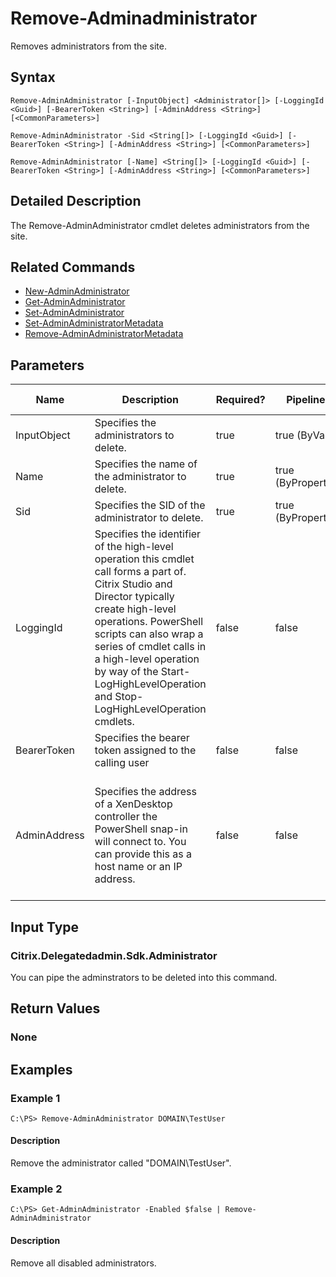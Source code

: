 ﻿
# Remove-Adminadministrator
Removes administrators from the site.
## Syntax
```
Remove-AdminAdministrator [-InputObject] <Administrator[]> [-LoggingId <Guid>] [-BearerToken <String>] [-AdminAddress <String>] [<CommonParameters>]

Remove-AdminAdministrator -Sid <String[]> [-LoggingId <Guid>] [-BearerToken <String>] [-AdminAddress <String>] [<CommonParameters>]

Remove-AdminAdministrator [-Name] <String[]> [-LoggingId <Guid>] [-BearerToken <String>] [-AdminAddress <String>] [<CommonParameters>]
```
## Detailed Description
The Remove-AdminAdministrator cmdlet deletes administrators from the site.


## Related Commands

* [New-AdminAdministrator](../New-AdminAdministrator/)
* [Get-AdminAdministrator](../Get-AdminAdministrator/)
* [Set-AdminAdministrator](../Set-AdminAdministrator/)
* [Set-AdminAdministratorMetadata](../Set-AdminAdministratorMetadata/)
* [Remove-AdminAdministratorMetadata](../Remove-AdminAdministratorMetadata/)
## Parameters
| Name   | Description | Required? | Pipeline Input | Default Value |
| --- | --- | --- | --- | --- |
| InputObject | Specifies the administrators to delete. | true | true (ByValue) |  |
| Name | Specifies the name of the administrator to delete. | true | true (ByPropertyName) |  |
| Sid | Specifies the SID of the administrator to delete. | true | true (ByPropertyName) |  |
| LoggingId | Specifies the identifier of the high-level operation this cmdlet call forms a part of. Citrix Studio and Director typically create high-level operations. PowerShell scripts can also wrap a series of cmdlet calls in a high-level operation by way of the Start-LogHighLevelOperation and Stop-LogHighLevelOperation cmdlets. | false | false |  |
| BearerToken | Specifies the bearer token assigned to the calling user | false | false |  |
| AdminAddress | Specifies the address of a XenDesktop controller the PowerShell snap-in will connect to. You can provide this as a host name or an IP address. | false | false | Localhost. Once a value is provided by any cmdlet, this value becomes the default. |

## Input Type

### Citrix.Delegatedadmin.Sdk.Administrator
You can pipe the adminstrators to be deleted into this command.
## Return Values

### None

## Examples

### Example 1
```
C:\PS> Remove-AdminAdministrator DOMAIN\TestUser
```
#### Description
Remove the administrator called "DOMAIN\\TestUser".
### Example 2
```
C:\PS> Get-AdminAdministrator -Enabled $false | Remove-AdminAdministrator
```
#### Description
Remove all disabled administrators.
